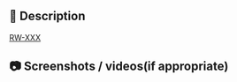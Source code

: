 <!-- Thanks for taking the time to write this Pull Request ❤️ -->

 ## 🚀 Description
 <!-- Describe your changes in detail -->

 <!-- If it fixes an open issue, please link to the issue here in the form of -->
 [RW-XXX](https://codetecuhtli.atlassian.net/browse/RW-XXX)


 ## 📷 Screenshots / videos(if appropriate)

 <!-- Please provide a screenshot of your change -->

